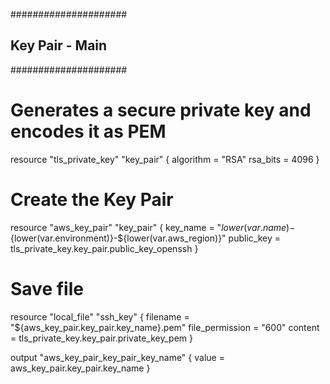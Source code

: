#####################
## Key Pair - Main ##
#####################

# Generates a secure private key and encodes it as PEM
resource "tls_private_key" "key_pair" {
  algorithm = "RSA"
  rsa_bits  = 4096
}

# Create the Key Pair
resource "aws_key_pair" "key_pair" {
  key_name   = "${lower(var.name)}-${lower(var.environment)}-${lower(var.aws_region)}"
  public_key = tls_private_key.key_pair.public_key_openssh
}

# Save file
resource "local_file" "ssh_key" {
  filename        = "${aws_key_pair.key_pair.key_name}.pem"
  file_permission = "600"
  content         = tls_private_key.key_pair.private_key_pem
}

output "aws_key_pair_key_pair_key_name" {
  value = aws_key_pair.key_pair.key_name
}
